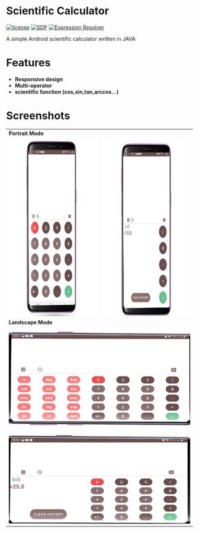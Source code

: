 # **Scientific Calculator**

[![license](https://img.shields.io/badge/license-MIT-blue)](https://github.com/hsnKET/scientific-calculator/blob/main/LICENSE)
[![SDP](https://img.shields.io/badge/SDP-1.0.6-brightgreen)](https://github.com/intuit/sdp)
[![Expression Resolver](https://img.shields.io/badge/Expression%20Resolver-master--SNAPSHOT-green)](https://github.com/ayaanqui/expression-resolver)

<!-- ![GitHub all releases](https://img.shields.io/github/downloads/hsnKET/scientific-calculator/total) -->

A simple Android scientific calculator written in JAVA


# Features
* **Responsive design**
* **Multi-operator**
* **scientific function (cos,sin,tan,arccos...)**


# Screenshots


<table>
  <tr><td colspan="2"> <b>Portrait Mode</b> </td></tr>
  <tr>
    <td><img src="https://github.com/hsnKET/scientific-calculator/blob/main/images/img_portrait_1.png" width="350" height="480"></td>
    <td><img src="https://github.com/hsnKET/scientific-calculator/blob/main/images/img_portrait_3.png" width="350" height="480"></td>
  </tr>
  
  <tr>
    <td colspan="2"> <b>Landscape Mode</b> </td>
  </tr>
  
   <tr>
     <td colspan="2"><img src="https://github.com/hsnKET/scientific-calculator/blob/main/images/img_2_landscap.png"></td>
  </tr>
  <tr>
    <td colspan="2"><img src="https://github.com/hsnKET/scientific-calculator/blob/main/images/img_1_landscap.png"></td>
  </tr>
</table>

